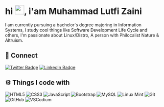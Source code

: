 # hi <a href="#"><img src="https://media.giphy.com/media/hvRJCLFzcasrR4ia7z/giphy.gif" width="30px"></a>, i'am Muhammad Lutfi Zaini

I am currently pursuing a bachelor's degree majoring in Information Systems, I study cool things like Software Development Life Cycle and others, I'm passionate about Linux/Distro, A person with Philocalist Nature & Altruism.

<!-- <img width="55%" align="Left" alt="Github" src="https://raw.githubusercontent.com/onimur/.github/master/.resources/git-header.svg" /> -->

## 🤙 Connect

[![Twitter Badge](https://img.shields.io/badge/-@lutvzaini-black?style=flat-rounded&logo=twitter&logoColor=white&link=https://twitter.com/lutvzaini/)](https://twitter.com/lutvzaini)
[![Linkedin Badge](https://img.shields.io/badge/-muhammadlutfizaini-black?style=flat-rounded&logo=Linkedin&logoColor=white&link=https://www.linkedin.com/in/muhammad-lutfi-zaini-8a2852224)](https://www.linkedin.com/in/muhammad-lutfi-zaini-8a2852224)

## ⚙️ Things I code with

![HTML5](https://img.shields.io/badge/-HTML5-black?style=flat-rounded&logo=html5&logoColor=white)
![CSS3](https://img.shields.io/badge/-CSS3-black?style=flat-rounded&logo=css3&logoColor=white)
![JavaScript](https://img.shields.io/badge/-JavaScript-black?style=flat-rounded&logo=javascript&logoColor=white)
![Bootstrap](https://img.shields.io/badge/-Bootstrap-black?style=flat-rounded&logo=bootstrap&logoColor=white)
![MySQL](https://img.shields.io/badge/-MySQL-black?style=flat-rounded&logo=mysql&logoColor=white)
![Linux Mint](https://img.shields.io/badge/-LinuxMint-black?style=flat-rounded&logo=Linux-Mint&logoColor=white&link=https://linuxmint.com/)
![Git](https://img.shields.io/badge/-Git-black?style=flat-rounded&logo=git&logoColor=white)
![GitHub](https://img.shields.io/badge/-GitHub-black?style=flat-rounded&logo=github&logoColor=white)
![VSCodium](https://img.shields.io/badge/-VSCodium-black?style=flat-rounded&logo=VSCodium&logoColor=white)


<!-- ![Nodejs](https://img.shields.io/badge/-Nodejs-black?style=flat-rounded&logo=Node.js)
![React](https://img.shields.io/badge/-React-black?style=flat-rounded&logo=react)
![TypeScript](https://img.shields.io/badge/-TypeScript-007ACC?style=flat-rounded&logo=typescript)
![MongoDB](https://img.shields.io/badge/-MongoDB-black?style=flat-rounded&logo=mongodb)
![PostgreSQL](https://img.shields.io/badge/-PostgreSQL-336791?style=flat-rounded&logo=postgresql)
![Heroku](https://img.shields.io/badge/-Heroku-430098?style=flat-rounded&logo=heroku)
![Docker](https://img.shields.io/badge/-Docker-black?style=flat-rounded&logo=docker)
![GitLab](https://img.shields.io/badge/-GitLab-FCA121?style=flat-rounded&logo=gitlab)
![BitBucket](https://img.shields.io/badge/-BitBucket-darkblue?style=flat-rounded&logo=bitbucket) -->

<!-- ![Github Stats](https://github-readme-stats.vercel.app/api?username=muhammadlutvzaini&count_private=true&show_icons=true&include_all_commits=true)
 -->
<!-- ![Visitor Badge](https://visitor-badge.laobi.icu/badge?page_id=muhammadlutvzaini.muhammadlutvzaini) -->
